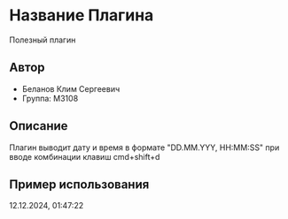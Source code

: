 # Название Плагина
Полезный плагин

## Автор
- Беланов Клим Сергеевич
- Группа: М3108

## Описание
Плагин выводит дату и время в формате "DD.MM.YYY, HH:MM:SS" при вводе комбинации клавиш cmd+shift+d 

## Пример использования
12.12.2024, 01:47:22

